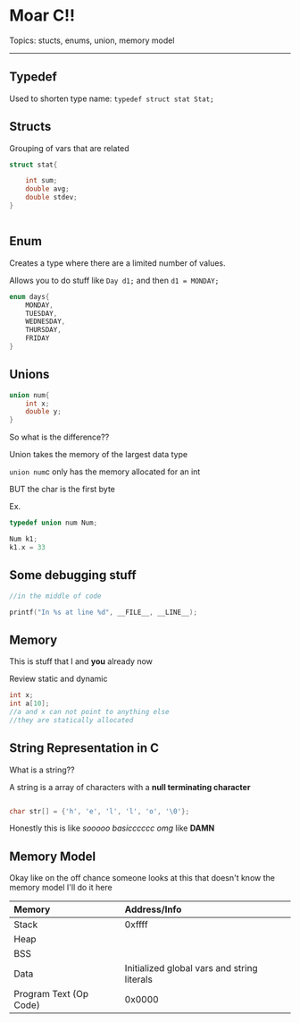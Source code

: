 # Moar C!!

Topics: stucts, enums, union, memory model

***

## Typedef

Used to shorten type name:
`typedef struct stat Stat;`

## Structs

Grouping of vars that are related

```c
struct stat{

    int sum;
    double avg;
    double stdev;
}



```

## Enum

Creates a type where there are a limited number of values.

Allows you to do stuff like `Day d1;` and then `d1 = MONDAY;`

```c
enum days{
    MONDAY,
    TUESDAY,
    WEDNESDAY,
    THURSDAY,
    FRIDAY
}


```

## Unions



```c
union num{
    int x;
    double y;
}
```
So what is the difference??

Union takes the memory of the largest data type

`union num`c only has the memory allocated for an int

BUT the char is the first byte

Ex.

```c
typedef union num Num;

Num k1;
k1.x = 33
```

## Some debugging stuff

```c
//in the middle of code

printf("In %s at line %d", __FILE__, __LINE__);

```


## Memory

This is stuff that I and **you** already now

Review static and dynamic

```c
int x;
int a[10];
//a and x can not point to anything else
//they are statically allocated


```

## String Representation in C

What is a string??

A string is a array of characters  with a **null terminating character**

```c

char str[] = {'h', 'e', 'l', 'l', 'o', '\0'};

```

Honestly this is like _sooooo basicccccc omg_
like __DAMN__


## Memory Model

Okay like on the off chance someone looks at this that doesn't know the memory model I'll do it here

| Memory | Address/Info |
| :------------- | :------------- |
| Stack | 0xffff |
| Heap| |
|BSS| |
|Data |Initialized global vars and string literals |
|Program Text (Op Code)| 0x0000|
